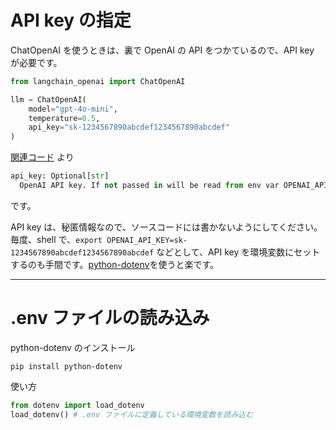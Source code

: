 # API key の指定

ChatOpenAI を使うときは、裏で OpenAI の API をつかているので、API key が必要です。

```python
from langchain_openai import ChatOpenAI

llm = ChatOpenAI(
    model="gpt-4o-mini",
    temperature=0.5,
    api_key="sk-1234567890abcdef1234567890abcdef"
)
```

[関連コード](https://github.com/langchain-ai/langchain/blob/a83357dc5ab5fcbed8c2dd7606e9ce763e48d194/libs/partners/openai/langchain_openai/chat_models/base.py#L399) より

```python
api_key: Optional[str]
  OpenAI API key. If not passed in will be read from env var OPENAI_API_KEY.
```

です。

API key は、秘匿情報なので、ソースコードには書かないようにしてください。
毎度、shell で、`export OPENAI_API_KEY=sk-1234567890abcdef1234567890abcdef` などとして、API key を環境変数にセットするのも手間です。[python-dotenv](https://pypi.org/project/python-dotenv/)を使うと楽です。

---

# .env ファイルの読み込み

python-dotenv のインストール

```shell
pip install python-dotenv
```

使い方

```python
from dotenv import load_dotenv
load_dotenv() # .env ファイルに定義している環境変数を読み込む
```
